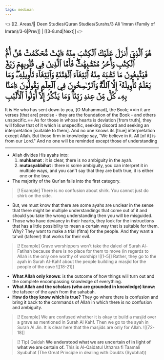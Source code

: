 ```yaml
---
tags: medinan
---
```


👈 [[2. Areas/🕋 Deen Studies/Quran Studies/Surahs/3 Ali 'Imran (Family of Imran)/3-6|Prev]] | [[3-8.md|Next]] 👉

# هُوَ ٱلَّذِيٓ أَنزَلَ عَلَيۡكَ ٱلۡكِتَٰبَ مِنۡهُ ءَايَٰتٞ مُّحۡكَمَٰتٌ هُنَّ أُمُّ ٱلۡكِتَٰبِ وَأُخَرُ مُتَشَٰبِهَٰتٞۖ فَأَمَّا ٱلَّذِينَ فِي قُلُوبِهِمۡ زَيۡغٞ فَيَتَّبِعُونَ مَا تَشَٰبَهَ مِنۡهُ ٱبۡتِغَآءَ ٱلۡفِتۡنَةِ وَٱبۡتِغَآءَ تَأۡوِيلِهِۦۖ وَمَا يَعۡلَمُ تَأۡوِيلَهُۥٓ إِلَّا ٱللَّهُۗ وَٱلرَّـٰسِخُونَ فِي ٱلۡعِلۡمِ يَقُولُونَ ءَامَنَّا بِهِۦ كُلّٞ مِّنۡ عِندِ رَبِّنَاۗ وَمَا يَذَّكَّرُ إِلَّآ أُوْلُواْ ٱلۡأَلۡبَٰبِ

It is He who has sent down to you, [O Muhammad], the Book; ==in it are verses [that are] precise - they are the foundation of the Book - and others unspecific.== As for those in whose hearts is deviation [from truth], they will follow that of it which is unspecific, seeking discord and seeking an interpretation [suitable to them]. And no one knows its [true] interpretation except Allah. But those firm in knowledge say, "We believe in it. All [of it] is from our Lord." And no one will be reminded except those of understanding

---
- Allah divides His ayahs into:
	1. **muhkamat** : it is clear, there is no ambiguity in the ayah.
	2. **mutasyabbihat** : there is some ambiguity, you can interpret it in multiple ways, and you can't say that they are both true, it is either one or the two. 
- The majority of the Qur'an falls into the first category. 

> [! Example]
> There is no confusion about shirk. You cannot just do shirk on the side.

- But, we must know that there are some ayahs are unclear in the sense that there might be multiple understandings that come out of it and should you take the wrong understanding then you will be misguided.
- Those who have deviancy in their hearts, they look for the instructions that has a little possibility to mean a certain way that is suitable for them. Why? They want to make a trial (fitna) for the people. And they want a ta'wil (tafseer) that works for their evil. 

> [! Example]
> Grave worshippers won't take the daleel of Surah Al-Fatihah because there is no place for them to move (in regards to Allah is the only one worthy of worship) ![[1-5]]
> Rather, they go to the ayah in Surah Al-Kahf about the people building a masjid for the people of the cave ![[18-21]]

- **What Allah only knows**: is the outcome of how things will turn out and the complete encompassing knowledge of everything.
- **What Allah and the scholars (who are grounded in knowledge) know:** the tafseer of the ayah from the sahabah.
- **How do they know which is true?** They go where there is confusion and bring it back to the commands of Allah in which there is no confusion and ambiguity.

> [! Example]
> We are confused whether it is okay to build a masjid over a grave as mentioned in Surah Al Kahf. Then we go to the ayah in Surah Al Jin. It is clear here that the masjids are only for Allah. ![[72-18]]

> [! Tip] Qaidah
> **We understood what we are uncertain of in light of what we are certain of.**
> This is Al-Qaidatul Uthzma fi Taamali Syubuhat (The Great Principle in dealing with Doubts (Syubhat))

